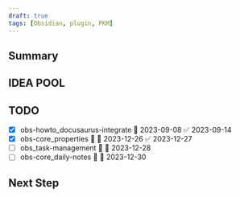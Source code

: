 ```yaml
---
draft: true
tags: [Obsidian, plugin, PKM]
---
```

## Summary


## IDEA POOL


## TODO

- [x] obs-howto_docusaurus-integrate 📅 2023-09-08 ✅ 2023-09-14
- [x] obs-core_properties 🔽 📅 2023-12-26 ✅ 2023-12-27
- [ ] obs_task-management 🔽 📅 2023-12-28
- [ ] obs-core_daily-notes 🔽 📅 2023-12-30

## Next Step
